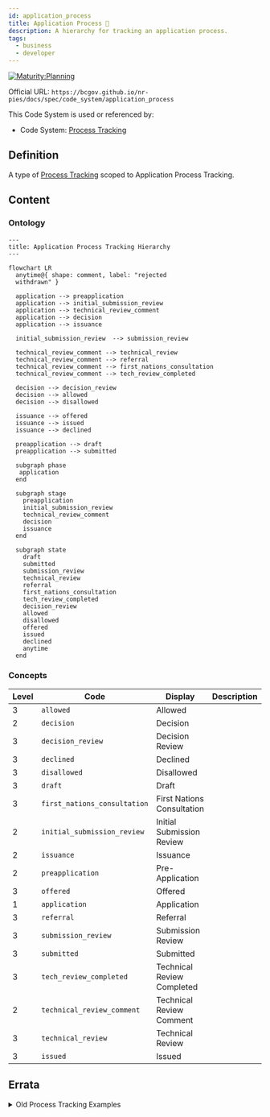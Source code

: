 ```yaml
---
id: application_process
title: Application Process 🚧
description: A hierarchy for tracking an application process.
tags:
  - business
  - developer
---
```


[![Maturity:Planning](https://img.shields.io/badge/Maturity-Planning-orange)](/docs/spec#maturity)

Official URL: `https://bcgov.github.io/nr-pies/docs/spec/code_system/application_process`

This Code System is used or referenced by:

- Code System: [Process Tracking](/docs/spec/code_system/process_tracking)

## Definition

A type of [Process Tracking](/docs/spec/code_system/process_tracking) scoped to Application Process Tracking.

## Content

### Ontology

```mermaid
---
title: Application Process Tracking Hierarchy
---

flowchart LR
  anytime@{ shape: comment, label: "rejected
  withdrawn" }

  application --> preapplication
  application --> initial_submission_review
  application --> technical_review_comment
  application --> decision
  application --> issuance

  initial_submission_review  --> submission_review

  technical_review_comment --> technical_review
  technical_review_comment --> referral
  technical_review_comment --> first_nations_consultation
  technical_review_comment --> tech_review_completed

  decision --> decision_review
  decision --> allowed
  decision --> disallowed

  issuance --> offered
  issuance --> issued
  issuance --> declined

  preapplication --> draft
  preapplication --> submitted

  subgraph phase
   application
  end

  subgraph stage
    preapplication
    initial_submission_review
    technical_review_comment
    decision
    issuance
  end

  subgraph state
    draft
    submitted
    submission_review
    technical_review
    referral
    first_nations_consultation
    tech_review_completed
    decision_review
    allowed
    disallowed
    offered
    issued
    declined
    anytime
  end
```

### Concepts

| Level | Code                         | Display                    | Description |
| ----- | ---------------------------- | -------------------------- | ----------- |
| 3     | `allowed`                    | Allowed                    |             |
| 2     | `decision`                   | Decision                   |             |
| 3     | `decision_review`            | Decision Review            |             |
| 3     | `declined`                   | Declined                   |             |
| 3     | `disallowed`                 | Disallowed                 |             |
| 3     | `draft`                      | Draft                      |             |
| 3     | `first_nations_consultation` | First Nations Consultation |             |
| 2     | `initial_submission_review`  | Initial Submission Review  |             |
| 2     | `issuance`                   | Issuance                   |             |
| 2     | `preapplication`             | Pre-Application            |             |
| 3     | `offered`                    | Offered                    |             |
| 1     | `application`                | Application                |             |
| 3     | `referral`                   | Referral                   |             |
| 3     | `submission_review`          | Submission Review          |             |
| 3     | `submitted`                  | Submitted                  |             |
| 3     | `tech_review_completed`      | Technical Review Completed |             |
| 2     | `technical_review_comment`   | Technical Review Comment   |             |
| 3     | `technical_review`           | Technical Review           |             |
| 3     | `issued`                     | Issued                     |             |

## Errata

<details>
<summary>Old Process Tracking Examples</summary>

These are old Process Tracking hierarchy concepts. While useful as an orientation guide, they no longer reflect the
latest code words that are used in the specification.

```mermaid
---
title: Process Tracking
---
flowchart LR
  app_type@{ shape: comment, label: "new
  amendment
  transfer
  cancel" }

  application --> screening
  application --> submission
  application --> review
  application --> decision
  application --> effect
  application --> app_type

  submission --> draft
  submission --> submitted
  review --> assessment
  review --> on_hold
  decision --> approved
  decision --> declined
  decision --> cancelled
  decision --> abandoned
  effect --> withdrawn
  effect --> expired

  assessment --> under_review
  assessment --> in_referral
  assessment --> with_client
  on_hold --> deferred
  on_hold --> paused
  approved --> conditional
  approved --> offered
  approved --> issued

  state --> status

  subgraph lifecycle
    application
  end

  subgraph type
    app_type
  end

  subgraph phase
    screening
    submission
    review
    decision
    effect
  end

  subgraph stage
    draft
    submitted
    assessment
    on_hold
    approved
    declined
    cancelled
    abandoned
    withdrawn
    expired
  end

  subgraph state
    under_review
    in_referral
    with_client
    deferred
    paused
    conditional
    offered
    issued
  end
```

```mermaid
---
title: Authorization Process Concept Hierarchy
---
flowchart LR
  auth_type@{ shape: comment, label: "permit
  license
  right
  grant"}

  authorization --> active
  authorization --> inactive
  authorization --> requested
  authorization --> suspended
  authorization --> auth_type

  phase --> status

  subgraph lifecycle
    authorization
  end

  subgraph type
    auth_type
  end

  subgraph phase
    active
    inactive
    requested
    suspended
  end
```

</details>
